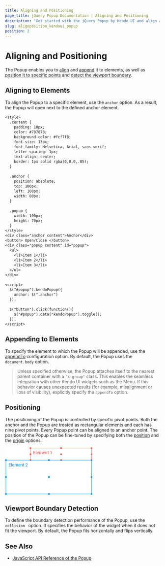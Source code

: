 ```yaml
---
title: Aligning and Positioning
page_title: jQuery Popup Documentation | Aligning and Positioning
description: "Get started with the jQuery Popup by Kendo UI and align and position the widget."
slug: alignposition_kendoui_popup
position: 2
---
```


# Aligning and Positioning

The Popup enables you to [align](#aligning-to-elements) and [append](#appending-to-elements) it to elements, as well as [position it to specific points](#positioning) and [detect the viewport boundary](#viewport-boundary-detection).  

## Aligning to Elements

To align the Popup to a specific element, use the `anchor` option. As a result, the Popup will open next to the defined anchor element.

	<style>
      .content {
        padding: 10px;
        color: #787878;
        background-color: #fcf7f8;
        font-size: 13px;
        font-family: Helvetica, Arial, sans-serif;
        letter-spacing: 1px;
        text-align: center;
        border: 1px solid rgba(0,0,0,.05);
      }

      .anchor {
        position: absolute;
        top: 100px;
        left: 100px;
        width: 80px;
      }

      .popup {
        width: 100px;
        height: 70px;
      }
	</style>
    <div class="anchor content">Anchor</div>
	<button> Open/Close </button>
    <div class="popup content" id="popup">
      <ul>
        <li>Item 1</li>
        <li>Item 2</li>
        <li>Item 3</li>
      </ul>
    </div>

    <script>
      $("#popup").kendoPopup({
        anchor: $(".anchor")
      });

      $("button").click(function(){
      	$("#popup").data("kendoPopup").toggle();
      });
    </script>

## Appending to Elements

To specify the element to which the Popup will be appended, use the [appendTo](/api/javascript/ui/popup/configuration/appendto) configuration option. By default, the Popup uses the `document.body` option.

> Unless specified otherwise, the Popup attaches itself to the nearest parent container with a `"k-group"` class. This enables the seamless integration with other Kendo UI widgets such as the Menu. If this behavior causes unexpected results (for example, misalignment or loss of visibility), explicitly specify the `appendTo` option.

## Positioning

The positioning of the Popup is controlled by specific pivot points. Both the anchor and the Popup are treated as rectangular elements and each has nine pivot points. Every Popup point can be aligned to an anchor point. The position of the Popup can be fine-tuned by specifying both the [position](/api/javascript/ui/popup/configuration/position) and the [origin](/api/javascript/ui/popup/configuration/origin) options.

![Kendo UI for jQuery Right-aligned Kendo UI Popup](../../../images/right-align.png)

## Viewport Boundary Detection

To define the boundary detection performance of the Popup, use the `collision ` option. It specifies the behavior of the widget when it does not fit the viewport. By default, the Popup fits horizontally and flips vertically.

## See Also

* [JavaScript API Reference of the Popup](/api/javascript/ui/popup)
